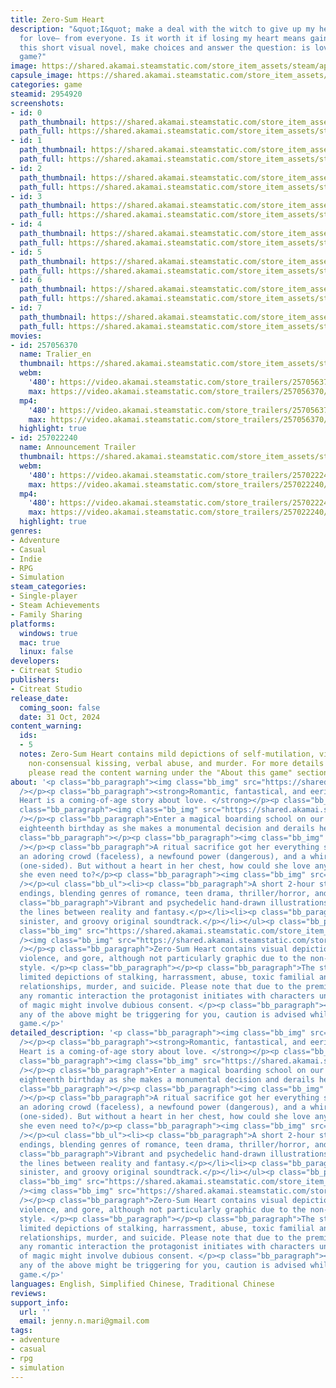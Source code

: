 ```yaml
---
title: Zero-Sum Heart
description: "&quot;I&quot; make a deal with the witch to give up my heart, in exchange
  for love— from everyone. Is it worth it if losing my heart means gaining *his*?———————————————————————In
  this short visual novel, make choices and answer the question: is love a zero-sum
  game?"
image: https://shared.akamai.steamstatic.com/store_item_assets/steam/apps/2954920/header.jpg?t=1733452698
capsule_image: https://shared.akamai.steamstatic.com/store_item_assets/steam/apps/2954920/capsule_231x87.jpg?t=1733452698
categories: game
steamid: 2954920
screenshots:
- id: 0
  path_thumbnail: https://shared.akamai.steamstatic.com/store_item_assets/steam/apps/2954920/ss_df8dec7de439b91678a938aad4a28506d3d54685.600x338.jpg?t=1733452698
  path_full: https://shared.akamai.steamstatic.com/store_item_assets/steam/apps/2954920/ss_df8dec7de439b91678a938aad4a28506d3d54685.1920x1080.jpg?t=1733452698
- id: 1
  path_thumbnail: https://shared.akamai.steamstatic.com/store_item_assets/steam/apps/2954920/ss_077af1ba2d74d1138ebac375b585f56db241aa22.600x338.jpg?t=1733452698
  path_full: https://shared.akamai.steamstatic.com/store_item_assets/steam/apps/2954920/ss_077af1ba2d74d1138ebac375b585f56db241aa22.1920x1080.jpg?t=1733452698
- id: 2
  path_thumbnail: https://shared.akamai.steamstatic.com/store_item_assets/steam/apps/2954920/ss_fbaf97ea216d9d25d3fad9c8e8dd8b0b91e8f2e8.600x338.jpg?t=1733452698
  path_full: https://shared.akamai.steamstatic.com/store_item_assets/steam/apps/2954920/ss_fbaf97ea216d9d25d3fad9c8e8dd8b0b91e8f2e8.1920x1080.jpg?t=1733452698
- id: 3
  path_thumbnail: https://shared.akamai.steamstatic.com/store_item_assets/steam/apps/2954920/ss_682ba357504f98ce773a78ddb219ba0a13e45051.600x338.jpg?t=1733452698
  path_full: https://shared.akamai.steamstatic.com/store_item_assets/steam/apps/2954920/ss_682ba357504f98ce773a78ddb219ba0a13e45051.1920x1080.jpg?t=1733452698
- id: 4
  path_thumbnail: https://shared.akamai.steamstatic.com/store_item_assets/steam/apps/2954920/ss_7d52e44c61661410f5a23cf3b075a1a558fa40a6.600x338.jpg?t=1733452698
  path_full: https://shared.akamai.steamstatic.com/store_item_assets/steam/apps/2954920/ss_7d52e44c61661410f5a23cf3b075a1a558fa40a6.1920x1080.jpg?t=1733452698
- id: 5
  path_thumbnail: https://shared.akamai.steamstatic.com/store_item_assets/steam/apps/2954920/ss_40f2ff124b2af88c623af2208df68d70bc061d92.600x338.jpg?t=1733452698
  path_full: https://shared.akamai.steamstatic.com/store_item_assets/steam/apps/2954920/ss_40f2ff124b2af88c623af2208df68d70bc061d92.1920x1080.jpg?t=1733452698
- id: 6
  path_thumbnail: https://shared.akamai.steamstatic.com/store_item_assets/steam/apps/2954920/ss_28039cba1dde2747c3f80fc43125c3ba3301f011.600x338.jpg?t=1733452698
  path_full: https://shared.akamai.steamstatic.com/store_item_assets/steam/apps/2954920/ss_28039cba1dde2747c3f80fc43125c3ba3301f011.1920x1080.jpg?t=1733452698
- id: 7
  path_thumbnail: https://shared.akamai.steamstatic.com/store_item_assets/steam/apps/2954920/ss_1ece6302fb2871e47f461babc87f6d8c8f7f538a.600x338.jpg?t=1733452698
  path_full: https://shared.akamai.steamstatic.com/store_item_assets/steam/apps/2954920/ss_1ece6302fb2871e47f461babc87f6d8c8f7f538a.1920x1080.jpg?t=1733452698
movies:
- id: 257056370
  name: Tralier_en
  thumbnail: https://shared.akamai.steamstatic.com/store_item_assets/steam/apps/257056370/movie.293x165.jpg?t=1729823828
  webm:
    '480': https://video.akamai.steamstatic.com/store_trailers/257056370/movie480_vp9.webm?t=1729823828
    max: https://video.akamai.steamstatic.com/store_trailers/257056370/movie_max_vp9.webm?t=1729823828
  mp4:
    '480': https://video.akamai.steamstatic.com/store_trailers/257056370/movie480.mp4?t=1729823828
    max: https://video.akamai.steamstatic.com/store_trailers/257056370/movie_max.mp4?t=1729823828
  highlight: true
- id: 257022240
  name: Announcement Trailer
  thumbnail: https://shared.akamai.steamstatic.com/store_item_assets/steam/apps/257022240/movie.293x165.jpg?t=1717141908
  webm:
    '480': https://video.akamai.steamstatic.com/store_trailers/257022240/movie480_vp9.webm?t=1717141908
    max: https://video.akamai.steamstatic.com/store_trailers/257022240/movie_max_vp9.webm?t=1717141908
  mp4:
    '480': https://video.akamai.steamstatic.com/store_trailers/257022240/movie480.mp4?t=1717141908
    max: https://video.akamai.steamstatic.com/store_trailers/257022240/movie_max.mp4?t=1717141908
  highlight: true
genres:
- Adventure
- Casual
- Indie
- RPG
- Simulation
steam_categories:
- Single-player
- Steam Achievements
- Family Sharing
platforms:
  windows: true
  mac: true
  linux: false
developers:
- Citreat Studio
publishers:
- Citreat Studio
release_date:
  coming_soon: false
  date: 31 Oct, 2024
content_warning:
  ids:
  - 5
  notes: Zero-Sum Heart contains mild depictions of self-mutilation, violence, harassment,
    non-consensual kissing, verbal abuse, and murder. For more details and context,
    please read the content warning under the "About this game" section above.
about: '<p class="bb_paragraph"><img class="bb_img" src="https://shared.akamai.steamstatic.com/store_item_assets/steam/apps/2954920/extras/GIF1S.gif?t=1733452698"
  /></p><p class="bb_paragraph"><strong>Romantic, fantastical, and eerie, Zero-Sum
  Heart is a coming-of-age story about love. </strong></p><p class="bb_paragraph"></p><p
  class="bb_paragraph"><img class="bb_img" src="https://shared.akamai.steamstatic.com/store_item_assets/steam/apps/2954920/extras/GIF1-2.gif?t=1733452698"
  /></p><p class="bb_paragraph">Enter a magical boarding school on our protagonist''s
  eighteenth birthday as she makes a monumental decision and derails her life. </p><p
  class="bb_paragraph"></p><p class="bb_paragraph"><img class="bb_img" src="https://shared.akamai.steamstatic.com/store_item_assets/steam/apps/2954920/extras/GIF7S.gif?t=1733452698"
  /></p><p class="bb_paragraph">A ritual sacrifice got her everything she ever wanted:
  an adoring crowd (faceless), a newfound power (dangerous), and a whirlwind romance
  (one-sided). But without a heart in her chest, how could she love anyone back? Does
  she even need to?</p><p class="bb_paragraph"><img class="bb_img" src="https://shared.akamai.steamstatic.com/store_item_assets/steam/apps/2954920/extras/GIF2-2.gif?t=1733452698"
  /></p><ul class="bb_ul"><li><p class="bb_paragraph">A short 2-hour story with multiple
  endings, blending genres of romance, teen drama, thriller/horror, and magical realism.</p></li><li><p
  class="bb_paragraph">Vibrant and psychedelic hand-drawn illustrations that blur
  the lines between reality and fantasy.</p></li><li><p class="bb_paragraph">A witchy,
  sinister, and groovy original soundtrack.</p></li></ul><p class="bb_paragraph"><img
  class="bb_img" src="https://shared.akamai.steamstatic.com/store_item_assets/steam/apps/2954920/extras/GIF6S.gif?t=1733452698"
  /><img class="bb_img" src="https://shared.akamai.steamstatic.com/store_item_assets/steam/apps/2954920/extras/GIF3-3.gif?t=1733452698"
  /></p><p class="bb_paragraph">Zero-Sum Heart contains visual depictions of self-mutilation,
  violence, and gore, although not particularly graphic due to the non-realistic art
  style. </p><p class="bb_paragraph"></p><p class="bb_paragraph">The story also contains
  limited depictions of stalking, harrassment, abuse, toxic familial and romantic
  relationships, murder, and suicide. Please note that due to the premise of the story,
  any romantic interaction the protagonist initiates with characters under the influence
  of magic might involve dubious consent. </p><p class="bb_paragraph"></p><p class="bb_paragraph">If
  any of the above might be triggering for you, caution is advised while playing the
  game.</p>'
detailed_description: '<p class="bb_paragraph"><img class="bb_img" src="https://shared.akamai.steamstatic.com/store_item_assets/steam/apps/2954920/extras/GIF1S.gif?t=1733452698"
  /></p><p class="bb_paragraph"><strong>Romantic, fantastical, and eerie, Zero-Sum
  Heart is a coming-of-age story about love. </strong></p><p class="bb_paragraph"></p><p
  class="bb_paragraph"><img class="bb_img" src="https://shared.akamai.steamstatic.com/store_item_assets/steam/apps/2954920/extras/GIF1-2.gif?t=1733452698"
  /></p><p class="bb_paragraph">Enter a magical boarding school on our protagonist''s
  eighteenth birthday as she makes a monumental decision and derails her life. </p><p
  class="bb_paragraph"></p><p class="bb_paragraph"><img class="bb_img" src="https://shared.akamai.steamstatic.com/store_item_assets/steam/apps/2954920/extras/GIF7S.gif?t=1733452698"
  /></p><p class="bb_paragraph">A ritual sacrifice got her everything she ever wanted:
  an adoring crowd (faceless), a newfound power (dangerous), and a whirlwind romance
  (one-sided). But without a heart in her chest, how could she love anyone back? Does
  she even need to?</p><p class="bb_paragraph"><img class="bb_img" src="https://shared.akamai.steamstatic.com/store_item_assets/steam/apps/2954920/extras/GIF2-2.gif?t=1733452698"
  /></p><ul class="bb_ul"><li><p class="bb_paragraph">A short 2-hour story with multiple
  endings, blending genres of romance, teen drama, thriller/horror, and magical realism.</p></li><li><p
  class="bb_paragraph">Vibrant and psychedelic hand-drawn illustrations that blur
  the lines between reality and fantasy.</p></li><li><p class="bb_paragraph">A witchy,
  sinister, and groovy original soundtrack.</p></li></ul><p class="bb_paragraph"><img
  class="bb_img" src="https://shared.akamai.steamstatic.com/store_item_assets/steam/apps/2954920/extras/GIF6S.gif?t=1733452698"
  /><img class="bb_img" src="https://shared.akamai.steamstatic.com/store_item_assets/steam/apps/2954920/extras/GIF3-3.gif?t=1733452698"
  /></p><p class="bb_paragraph">Zero-Sum Heart contains visual depictions of self-mutilation,
  violence, and gore, although not particularly graphic due to the non-realistic art
  style. </p><p class="bb_paragraph"></p><p class="bb_paragraph">The story also contains
  limited depictions of stalking, harrassment, abuse, toxic familial and romantic
  relationships, murder, and suicide. Please note that due to the premise of the story,
  any romantic interaction the protagonist initiates with characters under the influence
  of magic might involve dubious consent. </p><p class="bb_paragraph"></p><p class="bb_paragraph">If
  any of the above might be triggering for you, caution is advised while playing the
  game.</p>'
languages: English, Simplified Chinese, Traditional Chinese
reviews:
support_info:
  url: ''
  email: jenny.n.mari@gmail.com
tags:
- adventure
- casual
- rpg
- simulation
---
```


